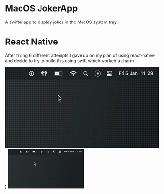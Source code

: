 # MacOS JokerApp

A swiftui app to display jokes in the MacOS system tray.

# React Native

After trying 6 different attempts I gave up on my plan of using react-native and decide to try to build this using swift which worked a charm

![Image Alt text](demo.gif "Demo gif"))
<img src="demo.gif" alt="Demo gif" width="250" />
